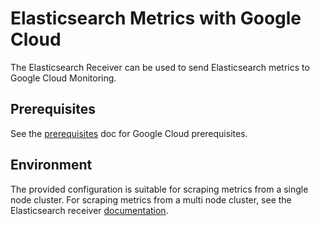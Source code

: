 # Elasticsearch Metrics with Google Cloud

The Elasticsearch Receiver can be used to send Elasticsearch metrics to Google Cloud Monitoring.

## Prerequisites

See the [prerequisites](../README.md) doc for Google Cloud prerequisites.

## Environment

The provided configuration is suitable for scraping metrics from a single node cluster. For scraping metrics from a multi node cluster, see the Elasticsearch receiver [documentation](https://github.com/observIQ/bindplane-otel-collector/blob/main/docs/receivers.md).
